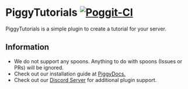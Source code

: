 # PiggyTutorials [![Poggit-CI](https://poggit.pmmp.io/ci.badge/DaPigGuy/PiggyTutorials/PiggyTutorials/master)](https://poggit.pmmp.io/ci/DaPigGuy/PiggyTutorials)

PiggyTutorials is a simple plugin to create a tutorial for your server.

## Information
* We do not support any spoons. Anything to do with spoons (Issues or PRs) will be ignored.
* Check out our installation guide at [PiggyDocs.](https://dapigguy.github.io/PiggyTutorials/)
* Check out our [Discord Server](https://discord.gg/ZZewRQH) for additional plugin support.
